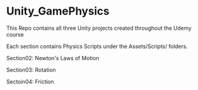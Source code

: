 # Unity_GamePhysics
This Repo contains all three Unity projects created throughout the Udemy course

Each section contains Physics Scripts under the Assets/Scripts/ folders. 

Section02: Newton's Laws of Motion

Section03: Rotation

Sectoin04: Friction
